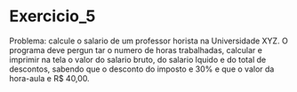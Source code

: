# Exercicio_5
Problema:  calcule o salario de um professor horista na Universidade XYZ. O programa deve pergun tar o numero de horas trabalhadas, calcular e imprimir na tela o valor do salario bruto,  do salario lquido e do total de descontos, sabendo que o desconto do imposto e 30% e  que o valor da hora-aula e R$ 40,00.

